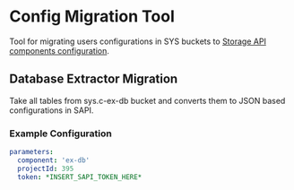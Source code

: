 # Config Migration Tool

Tool for migrating users configurations in SYS buckets to [Storage API components configuration](http://docs.keboola.apiary.io/#reference/component-configurations).

## Database Extractor Migration
Take all tables from sys.c-ex-db bucket and converts them to JSON based configurations in SAPI. 

### Example Configuration

``` yaml
parameters:
  component: 'ex-db'
  projectId: 395
  token: *INSERT_SAPI_TOKEN_HERE*
```

